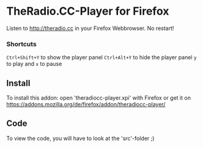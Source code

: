 # TheRadio.CC-Player for Firefox #

Listen to http://theradio.cc in your Firefox Webbrowser.
No restart!
### Shortcuts ###
`Ctrl+Shift+Y` to show the player panel
`Ctrl+Alt+Y` to hide the player panel
`y` to play and `x` to pause

## Install ##

To install this addon: open 'theradiocc-player.xpi' with Firefox or get it on https://addons.mozilla.org/de/firefox/addon/theradiocc-player/

## Code ##

To view the code, you will have to look at the 'src'-folder ;)
